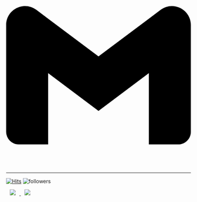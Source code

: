 
<svg role="img" viewBox="0 0 24 24" xmlns="http://www.w3.org/2000/svg"><path d="M24 5.457v13.909c0 .904-.732 1.636-1.636 1.636h-3.819V11.73L12 16.64l-6.545-4.91v9.273H1.636A1.636 1.636 0 0 1 0 19.366V5.457c0-2.023 2.309-3.178 3.927-1.964L5.455 4.64 12 9.548l6.545-4.91 1.528-1.145C21.69 2.28 24 3.434 24 5.457z"/></svg>

 <hr>
 
 [![Hits](https://hits.seeyoufarm.com/api/count/incr/badge.svg?url=https%3A%2F%2Fgithub.com%2Fmeenyweeny%2Fhit-counter&count_bg=%23000000&title_bg=%23B2B2B2&icon=&icon_color=%23E7E7E7&title=hits&edge_flat=true)](https://hits.seeyoufarm.com) ![followers](https://img.shields.io/github/followers/meenyweeny?style=social)

 
 </hr>
 
 
 <a href="https://instagram.com/meenyweeny"> <img src="http://img.shields.io/badge/-Instagram-black?style=flat&logo=Instagram&link=https://instagram.com/meenyweeny/" style="height : auto; margin-left : 10px; margin-right : 10px;"/> </a> <a href="mailto:kmeye0419@gmail.com"> <img src="https://img.shields.io/badge/Gmail-d14836?style=flat-square&logo=Gmail&logoColor=white&link=mailto:kmeye0419@gmail.com" style="height : auto; margin-left : 10px; margin-right : 10px;"/> </a> </div>
